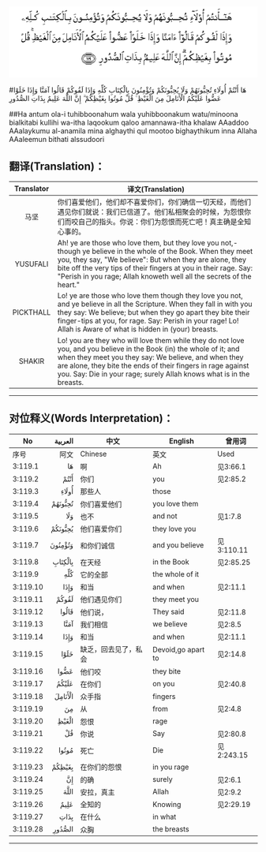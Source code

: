 ![003:119](images/003_119.gif)

#هَا أَنْتُمْ أُولَاءِ تُحِبُّونَهُمْ وَلَا يُحِبُّونَكُمْ وَتُؤْمِنُونَ بِالْكِتَابِ كُلِّهِ وَإِذَا لَقُوكُمْ قَالُوا آمَنَّا وَإِذَا خَلَوْا عَضُّوا عَلَيْكُمُ الْأَنَامِلَ مِنَ الْغَيْظِ ۚ قُلْ مُوتُوا بِغَيْظِكُمْ ۗ إِنَّ اللَّهَ عَلِيمٌ بِذَاتِ الصُّدُورِ 

##Ha antum ola-i tuhibboonahum wala yuhibboonakum watu/minoona bialkitabi kullihi wa-itha laqookum qaloo amannawa-itha khalaw AAaddoo AAalaykumu al-anamila mina alghaythi qul mootoo bighaythikum inna Allaha AAaleemun bithati alssudoori 

## 翻译(Translation)：

| Translator | 译文(Translation)                                            |
| :--------: | ------------------------------------------------------------ |
|    马坚    | 你们喜爱他们，他们却不喜爱你们，你们确信一切天经，而他们遇见你们就说：我们已信道了。他们私相聚会的时候，为怨恨你们而咬自己的指头。你说：你们为怨恨而死亡吧！真主确是全知心事的。 |
|  YUSUFALI  | Ah! ye are those who love them, but they love you not,- though ye believe in the whole of the Book. When they meet you, they say, "We believe": But when they are alone, they bite off the very tips of their fingers at you in their rage. Say: "Perish in you rage; Allah knoweth well all the secrets of the heart." |
| PICKTHALL  | Lo! ye are those who love them though they love you not, and ye believe in all the Scripture. When they fall in with you they say: We believe; but when they go apart they bite their finger-tips at you, for rage. Say: Perish in your rage! Lo! Allah is Aware of what is hidden in (your) breasts. |
|   SHAKIR   | Lo! you are they who will love them while they do not love you, and you believe in the Book (in) the whole of it; and when they meet you they say: We believe, and when they are alone, they bite the ends of their fingers in rage against you. Say: Die in your rage; surely Allah knows what is in the breasts. |

---

## 对位释义(Words Interpretation)：

| No   | العربية | 中文    | English | 曾用词 |
| ---- | ------: | ------- | ------- | ------ |
| 序号 |    阿文 | Chinese | 英文    | Used   |
| 3:119.1  | هَا      | 啊                  | Ah                 | 见3:66.1   |
| 3:119.2  | أَنْتُمْ    | 你们                 | you                | 见2:85.2   |
| 3:119.3  | أُولَاءِ   | 那些人               | those              |            |
| 3:119.4  | تُحِبُّونَهُمْ | 你们喜爱他们         | you love them      |            |
| 3:119.5  | وَلَا     | 也不                 | and not            | 见1:7.8    |
| 3:119.6  | يُحِبُّونَكُمْ | 他们喜爱你们         | they love you      |            |
| 3:119.7  | وَتُؤْمِنُونَ | 和你们诚信           | and you believe    | 见3:110.11 |
| 3:119.8  | بِالْكِتَابِ | 在天经               | in the Book        | 见2:85.25  |
| 3:119.9  | كُلِّهِ     | 它的全部             | the whole of it    |            |
| 3:119.10 | وَإِذَا    | 和当                 | and when           | 见2:11.1   |
| 3:119.11 | لَقُوكُمْ   | 他们遇见你们         | they meet you      |            |
| 3:119.12 | قَالُوا   | 他们说，             | They said          | 见2:11.8   |
| 3:119.13 | آمَنَّا    | 我们相信             | we believe         | 见2:8.5    |
| 3:119.14 | وَإِذَا    | 和当                 | and when           | 见2:11.1   |
| 3:119.15 | خَلَوْا    | 缺乏，回去见了，私会 | Devoid,go apart to | 见2:14.8   |
| 3:119.16 | عَضُّوا    | 他们咬               | they bite          |            |
| 3:119.17 | عَلَيْكُمُ   | 在你们               | on you             | 见2:40.8   |
| 3:119.18 | الْأَنَامِلَ | 众手指               | fingers            |            |
| 3:119.19 | مِنَ      | 从                   | from               | 见2:4.8    |
| 3:119.20 | الْغَيْظِ   | 怨恨                 | rage               |            |
| 3:119.21 | قُلْ      | 你说                 | Say                | 见2:80.8   |
| 3:119.22 | مُوتُوا   | 死亡                 | Die                | 见2:243.15 |
| 3:119.23 | بِغَيْظِكُمْ  | 在你们的怨恨         | in you rage        |            |
| 3:119.24 | إِنَّ      | 的确                 | surely             | 见2:6.1    |
| 3:119.25 | اللَّهَ    | 安拉，真主           | Allah              | 见2:9.2 |
| 3:119.26 | عَلِيمٌ    | 全知的               | Knowing            | 见2:29.19  |
| 3:119.27 | بِذَاتِ    | 在什么               | in what            |            |
| 3:119.28 | الصُّدُورِ  | 众胸                 | the breasts        |            |

---

